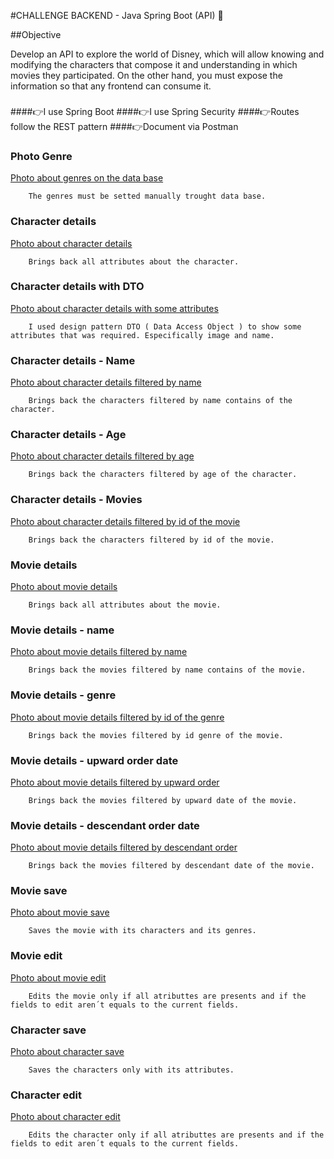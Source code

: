 #CHALLENGE BACKEND - Java Spring Boot (API) 🚀

##Objective

Develop an API to explore the world of Disney, which will allow knowing and modifying the characters that
compose it and understanding in which movies they participated. On the other hand, you must expose the
information so that any frontend can consume it.

###
####👉I use Spring Boot
####👉I use Spring Security
####👉Routes follow the REST pattern
####👉Document via Postman
###
### Photo Genre


[Photo about genres on the data base](https://github.com/VaneMedina/ChallengeAlkemyDisney/blob/master/DocumentacionFilesChallengeAlkemy/DB.png)

        The genres must be setted manually trought data base.

### Character details


[Photo about character details](https://github.com/VaneMedina/ChallengeAlkemyDisney/blob/master/DocumentacionFilesChallengeAlkemy/CharacterDetails.png)

        Brings back all attributes about the character.

### Character details with DTO


[Photo about character details with some attributes](https://github.com/VaneMedina/ChallengeAlkemyDisney/blob/master/DocumentacionFilesChallengeAlkemy/Characters.png)

        I used design pattern DTO ( Data Access Object ) to show some attributes that was required. Especifically image and name.


### Character details - Name


[Photo about character details filtered by name](https://github.com/VaneMedina/ChallengeAlkemyDisney/blob/master/DocumentacionFilesChallengeAlkemy/CharacterDetails-name.png)

        Brings back the characters filtered by name contains of the character.

### Character details - Age


[Photo about character details filtered by age](https://github.com/VaneMedina/ChallengeAlkemyDisney/blob/master/DocumentacionFilesChallengeAlkemy/CharacterDetails-age.png)

        Brings back the characters filtered by age of the character.

### Character details - Movies


[Photo about character details filtered by id of the movie](https://github.com/VaneMedina/ChallengeAlkemyDisney/blob/master/DocumentacionFilesChallengeAlkemy/CharacterDetails-movies.png)

        Brings back the characters filtered by id of the movie.

### Movie details


[Photo about movie details](https://github.com/VaneMedina/ChallengeAlkemyDisney/blob/master/DocumentacionFilesChallengeAlkemy/MovieDetails.png)

        Brings back all attributes about the movie.

### Movie details - name


[Photo about movie details filtered by name](https://github.com/VaneMedina/ChallengeAlkemyDisney/blob/master/DocumentacionFilesChallengeAlkemy/MovieDetails-name.png)

        Brings back the movies filtered by name contains of the movie.

### Movie details - genre


[Photo about movie details filtered by id of the genre](https://github.com/VaneMedina/ChallengeAlkemyDisney/blob/master/DocumentacionFilesChallengeAlkemy/MovieDetails-genre.png)

        Brings back the movies filtered by id genre of the movie.

### Movie details - upward order date


[Photo about movie details filtered by upward order](https://github.com/VaneMedina/ChallengeAlkemyDisney/blob/master/DocumentacionFilesChallengeAlkemy/MovieDetails-orderASC.png)

        Brings back the movies filtered by upward date of the movie.

### Movie details - descendant order date


[Photo about movie details filtered by descendant order](https://github.com/VaneMedina/ChallengeAlkemyDisney/blob/master/DocumentacionFilesChallengeAlkemy/MovieDetails-orderDESC.png)

        Brings back the movies filtered by descendant date of the movie.

### Movie save


[Photo about movie save](https://github.com/VaneMedina/ChallengeAlkemyDisney/blob/master/DocumentacionFilesChallengeAlkemy/SaveMovie.png)

        Saves the movie with its characters and its genres.

### Movie edit


[Photo about movie edit](https://github.com/VaneMedina/ChallengeAlkemyDisney/blob/master/DocumentacionFilesChallengeAlkemy/MovieDetails-editSuccess.png)

        Edits the movie only if all atributtes are presents and if the fields to edit aren´t equals to the current fields.


### Character save


[Photo about character save](https://github.com/VaneMedina/ChallengeAlkemyDisney/blob/master/DocumentacionFilesChallengeAlkemy/SaveCharacter.png)

        Saves the characters only with its attributes.

### Character edit


[Photo about character edit](https://github.com/VaneMedina/ChallengeAlkemyDisney/blob/master/DocumentacionFilesChallengeAlkemy/CharacterDetails-editSuccess.png)

        Edits the character only if all atributtes are presents and if the fields to edit aren´t equals to the current fields.
